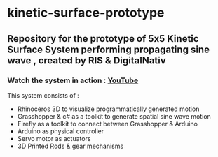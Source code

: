 # kinetic-surface-prototype

## Repository for the prototype of 5x5 Kinetic Surface System performing propagating sine wave , created by RIS & DigitalNativ

### Watch the system in action : [YouTube](https://www.youtube.com/watch?v=XueYxyx6Xdw)

This system consists of :
- Rhinoceros 3D to visualize programmatically generated motion
- Grasshopper & c# as a toolkit to generate spatial sine wave motion
- Firefly as a toolkit to connect between Grasshopper & Arduino
- Arduino as physical controller
- Servo motor as actuators
- 3D Printed Rods & gear mechanisms
